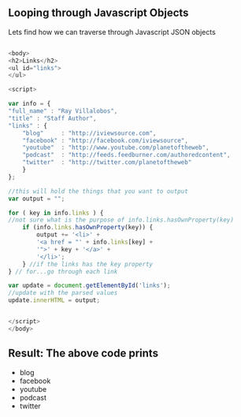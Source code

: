 ## Looping through Javascript Objects

Lets find how we can traverse through Javascript JSON objects

```Javascript

<body>
<h2>Links</h2>
<ul id="links">
</ul>

<script>

var info = {
"full_name" : "Ray Villalobos",
"title" : "Staff Author",
"links" : {
    "blog"     : "http://iviewsource.com",
    "facebook" : "http://facebook.com/iviewsource",
    "youtube"  : "http://www.youtube.com/planetoftheweb",
    "podcast"  : "http://feeds.feedburner.com/authoredcontent",
    "twitter"  : "http://twitter.com/planetoftheweb" 
	}
};

//this will hold the things that you want to output
var output = "";

for ( key in info.links ) {
//not sure what is the purpose of info.links.hasOwnProperty(key)
	if (info.links.hasOwnProperty(key)) {
		output += '<li>' +
		'<a href = "' + info.links[key] +
		'">' + key + '</a>' +
		'</li>';
	} //if the links has the key property
} // for...go through each link

var update = document.getElementById('links');
//update with the parsed values
update.innerHTML = output;


</script>
</body>

```

## Result: The above code prints

* blog
* facebook
* youtube
* podcast
* twitter
